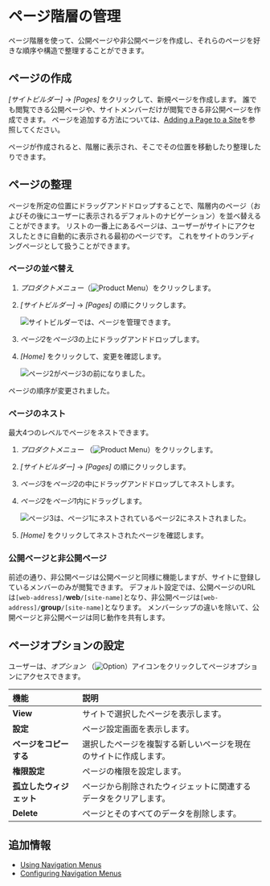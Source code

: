 # ページ階層の管理

ページ階層を使って、公開ページや非公開ページを作成し、それらのページを好きな順序や構造で整理することができます。

## ページの作成

*[サイトビルダー]* → *[Pages]* をクリックして、新規ページを作成します。 誰でも閲覧できる公開ページや、サイトメンバーだけが閲覧できる非公開ページを作成できます。 ページを追加する方法については、[Adding a Page to a Site](../creating-pages/adding-pages/adding-a-page-to-a-site.md)を参照してください。

ページが作成されると、階層に表示され、そこでその位置を移動したり整理したりできます。

## ページの整理

ページを所定の位置にドラッグアンドドロップすることで、階層内のページ（およびその後にユーザーに表示されるデフォルトのナビゲーション）を並べ替えることができます。 リストの一番上にあるページは、ユーザーがサイトにアクセスしたときに自動的に表示される最初のページです。 これをサイトのランディングページとして扱うことができます。

### ページの並べ替え

1.  *プロダクトメニュー*（![Product Menu](../../images/icon-product-menu.png)）をクリックします。

2.  *[サイトビルダー]* → *[Pages]* の順にクリックします。

    ![サイトビルダーでは、ページを管理できます。](./managing-page-hierarchies/images/01.png)

3.  *ページ2*を*ページ3*の上にドラッグアンドドロップします。

4.  *[Home]* をクリックして、変更を確認します。

    ![ページ2がページ3の前になりました。](./managing-page-hierarchies/images/02.png)

ページの順序が変更されました。

### ページのネスト

最大4つのレベルでページをネストできます。

1.  *プロダクトメニュー* （![Product Menu](../../images/icon-product-menu.png)）をクリックします。

2.  *[サイトビルダー]* → *[Pages]* の順にクリックします。

3.  *ページ3*を*ページ2*の中にドラッグアンドドロップしてネストします。

4.  *ページ2*を*ページ1*内にドラッグします。

    ![ページ3は、ページ1にネストされているページ2にネストされました。](./managing-page-hierarchies/images/03.png)

5.  *[Home]* をクリックしてネストされたページを確認します。

### 公開ページと非公開ページ

前述の通り、非公開ページは公開ページと同様に機能しますが、サイトに登録しているメンバーのみが閲覧できます。 デフォルト設定では、公開ページのURLは`[web-address]/`**web**`/[site-name]`となり、非公開ページは`[web-address]/`**group**`/[site-name]`となります。 メンバーシップの違いを除いて、公開ページと非公開ページは同じ動作を共有します。

## ページオプションの設定

ユーザーは、*オプション* （![Option](../../images/icon-options.png)）アイコンをクリックしてページオプションにアクセスできます。

| 機能             | 説明                               |
| :--- | :--- |
| **View**       | サイトで選択したページを表示します。               |
| **設定**         | ページ設定画面を表示します。                   |
| **ページをコピーする**  | 選択したページを複製する新しいページを現在のサイトに作成します。 |
| **権限設定**       | ページの権限を設定します。                    |
| **孤立したウィジェット** | ページから削除されたウィジェットに関連するデータをクリアします。 |
| **Delete**     | ページとそのすべてのデータを削除します。             |

## 追加情報

  - [Using Navigation Menus](./using-navigation-menus.md)
  - [Configuring Navigation Menus](./configuring-navigation-menus.md)
